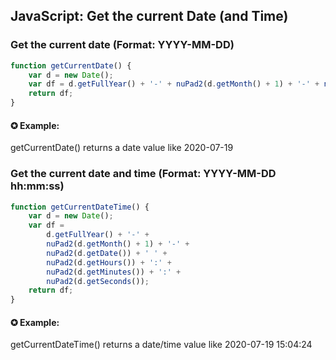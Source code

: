 ## JavaScript: Get the current Date (and Time)

### Get the current date (Format: YYYY-MM-DD)

```javascript
function getCurrentDate() {
    var d = new Date();
    var df = d.getFullYear() + '-' + nuPad2(d.getMonth() + 1) + '-' + nuPad2(d.getDate());
    return df;
}
```
#### ✪ Example: 
getCurrentDate() returns a date value like 2020-07-19


### Get the current date and time (Format: YYYY-MM-DD hh:mm:ss)

```javascript
function getCurrentDateTime() {
    var d = new Date();
    var df =
        d.getFullYear() + '-' +
        nuPad2(d.getMonth() + 1) + '-' +
        nuPad2(d.getDate()) + ' ' +
        nuPad2(d.getHours()) + ':' +
        nuPad2(d.getMinutes()) + ':' +
        nuPad2(d.getSeconds());
    return df;
}
```

#### ✪ Example: 
getCurrentDateTime() returns a date/time value like 2020-07-19 15:04:24
